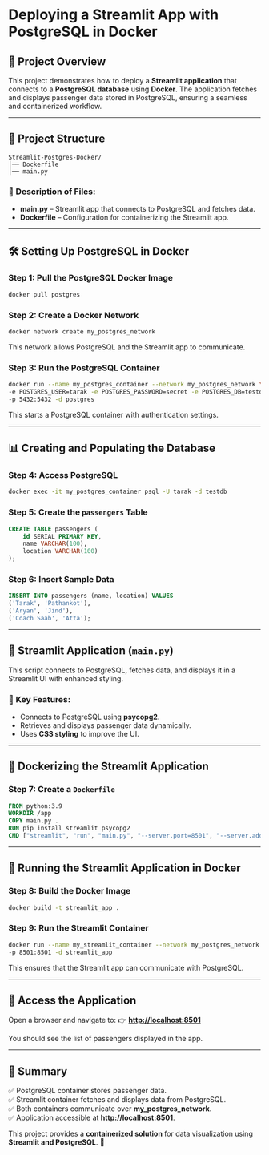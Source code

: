 # Deploying a Streamlit App with PostgreSQL in Docker

## 📌 Project Overview
This project demonstrates how to deploy a **Streamlit application** that connects to a **PostgreSQL database** using **Docker**. The application fetches and displays passenger data stored in PostgreSQL, ensuring a seamless and containerized workflow.

---

## 📁 Project Structure
```
Streamlit-Postgres-Docker/
│── Dockerfile
│── main.py
```

### 🔹 Description of Files:
- **main.py** – Streamlit app that connects to PostgreSQL and fetches data.
- **Dockerfile** – Configuration for containerizing the Streamlit app.

---

## 🛠 Setting Up PostgreSQL in Docker
### Step 1: Pull the PostgreSQL Docker Image
```sh
docker pull postgres
```

### Step 2: Create a Docker Network
```sh
docker network create my_postgres_network
```
This network allows PostgreSQL and the Streamlit app to communicate.

### Step 3: Run the PostgreSQL Container
```sh
docker run --name my_postgres_container --network my_postgres_network \
-e POSTGRES_USER=tarak -e POSTGRES_PASSWORD=secret -e POSTGRES_DB=testdb \
-p 5432:5432 -d postgres
```
This starts a PostgreSQL container with authentication settings.

---

## 📊 Creating and Populating the Database
### Step 4: Access PostgreSQL
```sh
docker exec -it my_postgres_container psql -U tarak -d testdb
```

### Step 5: Create the `passengers` Table
```sql
CREATE TABLE passengers (
    id SERIAL PRIMARY KEY,
    name VARCHAR(100),
    location VARCHAR(100)
);
```

### Step 6: Insert Sample Data
```sql
INSERT INTO passengers (name, location) VALUES
('Tarak', 'Pathankot'),
('Aryan', 'Jind'),
('Coach Saab', 'Atta');
```

---

## 🎨 Streamlit Application (`main.py`)
This script connects to PostgreSQL, fetches data, and displays it in a Streamlit UI with enhanced styling.

### 🔹 Key Features:
- Connects to PostgreSQL using **psycopg2**.
- Retrieves and displays passenger data dynamically.
- Uses **CSS styling** to improve the UI.

---

## 🐳 Dockerizing the Streamlit Application
### Step 7: Create a `Dockerfile`
```dockerfile
FROM python:3.9
WORKDIR /app
COPY main.py .
RUN pip install streamlit psycopg2
CMD ["streamlit", "run", "main.py", "--server.port=8501", "--server.address=0.0.0.0"]
```

---

## 🚀 Running the Streamlit Application in Docker
### Step 8: Build the Docker Image
```sh
docker build -t streamlit_app .
```

### Step 9: Run the Streamlit Container
```sh
docker run --name my_streamlit_container --network my_postgres_network \
-p 8501:8501 -d streamlit_app
```
This ensures that the Streamlit app can communicate with PostgreSQL.

---

## 🔗 Access the Application
Open a browser and navigate to:
👉 **[http://localhost:8501](http://localhost:8501)**

You should see the list of passengers displayed in the app.

---

## 🎯 Summary
✅ PostgreSQL container stores passenger data.  
✅ Streamlit container fetches and displays data from PostgreSQL.  
✅ Both containers communicate over **my_postgres_network**.  
✅ Application accessible at **http://localhost:8501**.  

This project provides a **containerized solution** for data visualization using **Streamlit and PostgreSQL**. 🚀

